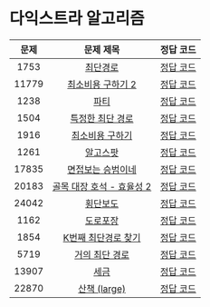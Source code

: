 # 다익스트라 알고리즘

| 문제 | 문제 제목 | 정답 코드 |
| :--: | :--: | :--: |
| 1753 | [최단경로](https://www.acmicpc.net/problem/1753) | [정답 코드](1753.swift) |
| 11779 | [최소비용 구하기 2](https://www.acmicpc.net/problem/11779) | [정답 코드](11779.swift) |
| 1238 | [파티](https://www.acmicpc.net/problem/1238) | [정답 코드](1238.swift) |
| 1504 | [특정한 최단 경로](https://www.acmicpc.net/problem/1504) | [정답 코드](1504.swift) |
| 1916 | [최소비용 구하기](https://www.acmicpc.net/problem/1916) | [정답 코드](1916.swift) |
| 1261 | [알고스팟](https://www.acmicpc.net/problem/1261) | [정답 코드](1261.swift) |
| 17835 | [면접보는 승범이네](https://www.acmicpc.net/problem/17835) | [정답 코드](17835.swift) |
| 20183 | [골목 대장 호석 - 효율성 2](https://www.acmicpc.net/problem/20183) | [정답 코드](20183.swift) |
| 24042 | [횡단보도](https://www.acmicpc.net/problem/24042) | [정답 코드](24042.swift) |
| 1162 | [도로포장](https://www.acmicpc.net/problem/1162) | [정답 코드](1162.swift) |
| 1854 | [K번째 최단경로 찾기](https://www.acmicpc.net/problem/1854) | [정답 코드](1854.swift) |
| 5719 | [거의 최단 경로](https://www.acmicpc.net/problem/5719) | [정답 코드](5719.swift) |
| 13907 | [세금](https://www.acmicpc.net/problem/13907) | [정답 코드](13907.swift) |
| 22870 | [산책 (large)](https://www.acmicpc.net/problem/22870) | [정답 코드](22870.swift) |
